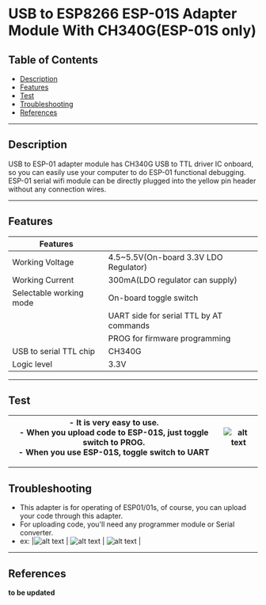 # USB to ESP8266 ESP-01S Adapter Module With CH340G(ESP-01S only)

## Table of Contents

-   [Description](#description)
-   [Features](#features)
-   [Test](#test)
-   [Troubleshooting](#troubleshooting)
-   [References](#references)

---

## Description

USB to ESP-01 adapter module has CH340G USB to TTL driver IC onboard, so you can easily use your computer to do ESP-01 functional debugging. ESP-01 serial wifi module can be directly plugged into the yellow pin header without any connection wires.

---

## Features

| Features                |                                         |
| ----------------------- | --------------------------------------- |
| Working Voltage         | 4.5~5.5V(On-board 3.3V LDO Regulator)   |
| Working Current         | 300mA(LDO regulator can supply)         |
| Selectable working mode | On-board toggle switch                  |
|                         | UART side for serial TTL by AT commands |
|                         | PROG for firmware programming           |
| USB to serial TTL chip  | CH340G                                  |
| Logic level             | 3.3V                                    |

---

## Test

| - It is very easy to use.<br>- When you upload code to ESP-01S, just toggle switch to PROG.<br>- When you use ESP-01S, toggle switch to UART | ![alt text](https://bit.ly/2OHAYZX 'Serial adapter') |
| -------------------------------------------------------------------------------------------------------------------------------------------- | ---------------------------------------------------- |

---

## Troubleshooting

-   This adapter is for operating of ESP01/01s, of course, you can upload your code through this adapter.
-   For uploading code, you'll need any programmer module or Serial converter.
-   ex:
    |![alt text](https://bit.ly/3twYkQJ 'Serial converter') | ![alt text](https://bit.ly/30VMSSm 'Serial converter') | ![alt text](https://bit.ly/3rYmHqd 'Serial converter') |

---

## References

**to be updated**

